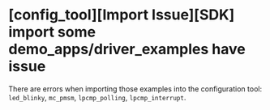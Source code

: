 # \[config\_tool\]\[Import Issue\]\[SDK\] import some demo\_apps/driver\_examples have issue

There are errors when importing those examples into the configuration tool: `led_blinky`, `mc_pmsm`, `lpcmp_polling`, `lpcmp_interrupt`.
